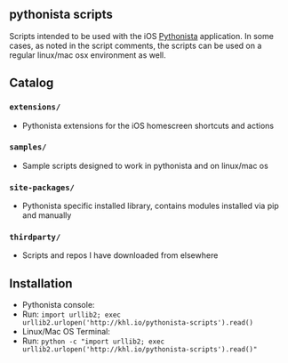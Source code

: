 ## pythonista scripts

Scripts intended to be used with the iOS [Pythonista](http://omz-software.com/pythonista/) application. In some cases, as noted in the script comments, the scripts can be used on a regular linux/mac osx environment as well.

## Catalog

### `extensions/`

- Pythonista extensions for the iOS homescreen shortcuts and actions

### `samples/`

- Sample scripts designed to work in pythonista and on linux/mac os

### `site-packages/`

- Pythonista specific installed library, contains modules installed via pip and manually

### `thirdparty/`

- Scripts and repos I have downloaded from elsewhere

## Installation

- Pythonista console:
 - Run: `import urllib2; exec urllib2.urlopen('http://khl.io/pythonista-scripts').read()`
- Linux/Mac OS Terminal:
 - Run: `python -c "import urllib2; exec urllib2.urlopen('http://khl.io/pythonista-scripts').read()"`
